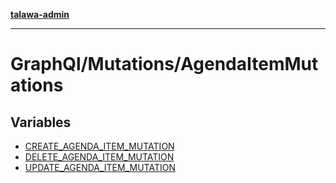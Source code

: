 [**talawa-admin**](../../../README.md)

***

# GraphQl/Mutations/AgendaItemMutations

## Variables

- [CREATE\_AGENDA\_ITEM\_MUTATION](variables/CREATE_AGENDA_ITEM_MUTATION.md)
- [DELETE\_AGENDA\_ITEM\_MUTATION](variables/DELETE_AGENDA_ITEM_MUTATION.md)
- [UPDATE\_AGENDA\_ITEM\_MUTATION](variables/UPDATE_AGENDA_ITEM_MUTATION.md)
